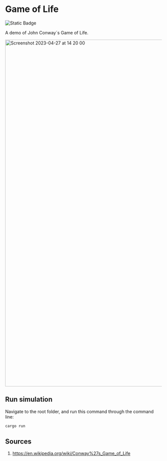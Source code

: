# Game of Life
![Static Badge](https://img.shields.io/badge/using-Rust-orange)

A demo of John Conway´s Game of Life.

<img width="1112" alt="Screenshot 2023-04-27 at 14 20 00" src="https://user-images.githubusercontent.com/77640590/234874525-5ef23d5a-f0e9-4a68-849a-db4b300fbef2.png">


## Run simulation

Navigate to the root folder, and run this command through the command line:

```rust
cargo run
```

## Sources
1. https://en.wikipedia.org/wiki/Conway%27s_Game_of_Life
